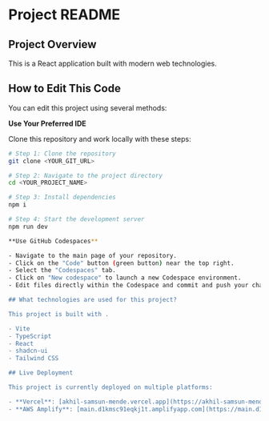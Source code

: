 # Project README

## Project Overview

This is a React application built with modern web technologies.

## How to Edit This Code

You can edit this project using several methods:

**Use Your Preferred IDE**

Clone this repository and work locally with these steps:

```sh
# Step 1: Clone the repository
git clone <YOUR_GIT_URL>

# Step 2: Navigate to the project directory
cd <YOUR_PROJECT_NAME>

# Step 3: Install dependencies
npm i

# Step 4: Start the development server
npm run dev

**Use GitHub Codespaces**

- Navigate to the main page of your repository.
- Click on the "Code" button (green button) near the top right.
- Select the "Codespaces" tab.
- Click on "New codespace" to launch a new Codespace environment.
- Edit files directly within the Codespace and commit and push your changes once you're done.

## What technologies are used for this project?

This project is built with .

- Vite
- TypeScript
- React
- shadcn-ui
- Tailwind CSS

## Live Deployment

This project is currently deployed on multiple platforms:

- **Vercel**: [akhil-samsun-mende.vercel.app](https://akhil-samsun-mende.vercel.app/)
- **AWS Amplify**: [main.d1kmsc91eqkj1t.amplifyapp.com](https://main.d1kmsc91eqkj1t.amplifyapp.com/)
